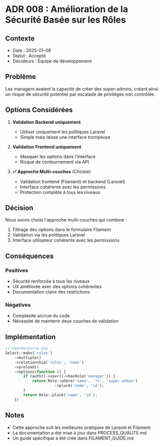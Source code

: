 # ADR 008 : Amélioration de la Sécurité Basée sur les Rôles

## Contexte
- Date : 2025-01-08
- Statut : Accepté
- Décideurs : Équipe de développement

## Problème
Les managers avaient la capacité de créer des super-admins, créant ainsi un risque de sécurité potentiel par escalade de privilèges non contrôlée.

## Options Considérées
1. **Validation Backend uniquement**
   - Utiliser uniquement les politiques Laravel
   - Simple mais laisse une interface trompeuse

2. **Validation Frontend uniquement**
   - Masquer les options dans l'interface
   - Risque de contournement via API

3. **✅ Approche Multi-couches** (Choisie)
   - Validation frontend (Filament) et backend (Laravel)
   - Interface cohérente avec les permissions
   - Protection complète à tous les niveaux

## Décision
Nous avons choisi l'approche multi-couches qui combine :
1. Filtrage des options dans le formulaire Filament
2. Validation via les politiques Laravel
3. Interface utilisateur cohérente avec les permissions

## Conséquences
### Positives
- Sécurité renforcée à tous les niveaux
- UX améliorée avec des options cohérentes
- Documentation claire des restrictions

### Négatives
- Complexité accrue du code
- Nécessité de maintenir deux couches de validation

## Implémentation
```php
// UserResource.php
Select::make('roles')
    ->multiple()
    ->relationship('roles', 'name')
    ->preload()
    ->options(function () {
        if (auth()->user()->hasRole('manager')) {
            return Role::where('name', '!=', 'super-admin')
                      ->pluck('name', 'id');
        }
        return Role::pluck('name', 'id');
    })
```

## Notes
- Cette approche suit les meilleures pratiques de Laravel et Filament
- La documentation a été mise à jour dans PROCESS_QUALITE.md
- Un guide spécifique a été créé dans FILAMENT_GUIDE.md
